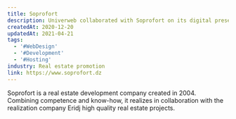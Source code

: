 ```yaml
---
title: Soprofort
description: Univerweb collaborated with Soprofort on its digital presence. We created the website and we provide hosting.
createdAt: 2020-12-20
updatedAt: 2021-04-21
tags:
  - '#WebDesign'
  - '#Development'
  - '#Hosting'
industry: Real estate promotion
link: https://www.soprofort.dz
---
```


Soprofort is a real estate development company created in 2004. Combining competence and know-how, it realizes in collaboration with the realization company Eridj high quality real estate projects.
